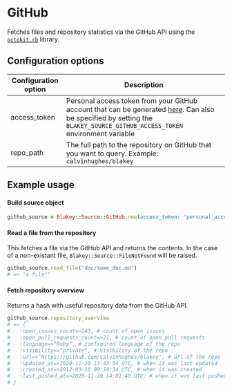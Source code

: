 # GitHub
Fetches files and repository statistics via the GitHub API using the [`octokit.rb`](https://github.com/octokit/octokit.rb) library.

## Configuration options

|Configuration option|Description|
|----------------------|-------------|
|access_token|Personal access token from your GitHub account that can be generated [here](https://github.com/settings/tokens). Can also be specified by setting the `BLAKEY_SOURCE_GITHUB_ACCESS_TOKEN` environment variable|
|repo_path|The full path to the repository on GitHub that you want to query. Example: `calvinhughes/blakey`|

## Example usage

#### Build source object
```ruby
github_source = Blakey::Source::GitHub.new(access_token: 'personal_access_token', repo_path: 'calvinhughes/blakey')
```

#### Read a file from the repository
This fetches a file via the GitHub API and returns the contents. In the case of a non-existant file, `Blakey::Source::FileNotFound` will be raised.

```ruby
github_source.read_file('doc/some_doc.md')
# => "a file!"
```

#### Fetch repository overview
Returns a hash with useful repository data from the GitHub API.

```ruby
github_source.repository_overview
# => {
#   :open_issues_count=>143, # count of open issues
#   :open_pull_requests_count=>21, # count of open pull requests
#   :language=>"Ruby", # configured language of the repo
#   :visibility=>"private", # visibility of the repo
#   :url=>"https://github.com/calvinhughes/blakey", # url of the repo
#   :updated_at=>2020-11-20 13:43:54 UTC, # when it was last updated
#   :created_at=>2012-03-16 09:14:34 UTC, # when it was created
#   :last_pushed_at=>2020-11-20 14:01:40 UTC, # when it was last pushed to
# }
```
